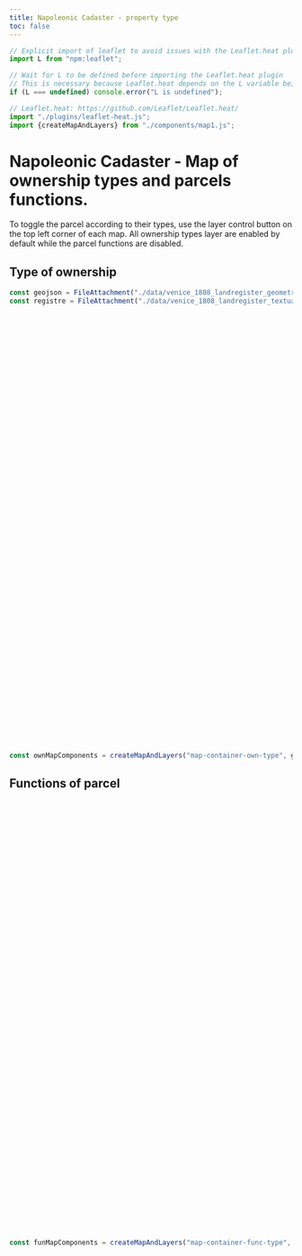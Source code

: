 ```yaml
---
title: Napoleonic Cadaster - property type
toc: false
---
```


```js
// Explicit import of leaflet to avoid issues with the Leaflet.heat plugin
import L from "npm:leaflet";
```

```js
// Wait for L to be defined before importing the Leaflet.heat plugin
// This is necessary because Leaflet.heat depends on the L variable being defined
if (L === undefined) console.error("L is undefined");

// Leaflet.heat: https://github.com/Leaflet/Leaflet.heat/
import "./plugins/leaflet-heat.js";
import {createMapAndLayers} from "./components/map1.js";
```

# Napoleonic Cadaster - Map of ownership types and parcels functions.
To toggle the parcel according to their types, use the layer control button on the top left corner of each map. All ownership types layer are enabled by default while the parcel functions are disabled.

## Type of ownership

```js
const geojson = FileAttachment("./data/venice_1808_landregister_geometries.geojson").json();
const registre = FileAttachment("./data/venice_1808_landregister_textual_entries.json").json();
```

<div id="map-container-own-type" style="height: 750px; margin: 1em 0 2em 0;"></div>

```js
const ownMapComponents = createMapAndLayers("map-container-own-type", geojson, registre, 'ownership_types', true);
```


## Functions of parcel
<div id="map-container-func-type" style="height: 750px; margin: 1em 0 2em 0;"></div>

```js
const funMapComponents = createMapAndLayers("map-container-func-type", geojson, registre, 'qualities', false);
```
